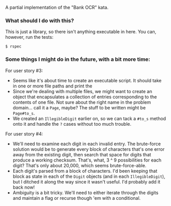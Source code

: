 A partial implementation of the "Bank OCR" kata.

### What should I do with this?

This is just a library, so there isn't anything executable in here. You can,
however, run the tests:

```
$ rspec
```

### Some things I might do in the future, with a bit more time:

For user story #3:

- Seems like it's about time to create an executable script. It should take in
  one or more file paths and print the
- Since we're dealing with multiple files, we might want to create an object
  that encapsulates a collection of entries corresponding to the contents of one
  file. Not sure about the right name in the problem domain... call it a `Page`,
  maybe? The stuff to be written might be `Page#to_s`.
- We created an `IllegibleDigit` earlier on, so we can tack a `#to_s` method
  onto it and handle the `?` cases without too much trouble.

For user story #4:

- We'll need to examine each digit in each invalid entry. The brute-force
  solution would be to generate every block of characters that's one error away
  from the existing digit, then search that space for digits that produce a
  working checksum. That's, what, 3 ^ 9 possibilities for each digit? That's
  only about 20,000, which seems brute-force-able.
- Each digit's parsed from a block of characters. I'd been keeping that block as
  state in each of the `Digit` objects (and in each `IllegibleDigit`), but I
  ditched it along the way since it wasn't useful. I'd probably add it back now!
- Ambiguity is a bit tricky. We'll need to either iterate through the digits and
  maintain a flag or recurse though 'em with a conditional.

